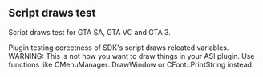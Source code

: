 ## Script draws test
Script draws test for GTA SA, GTA VC and GTA 3.

Plugin testing corectness of SDK's script draws releated variables.
WARNING: This is not how you want to draw things in your ASI plugin. Use functions like CMenuManager::DrawWindow or CFont::PrintString instead.